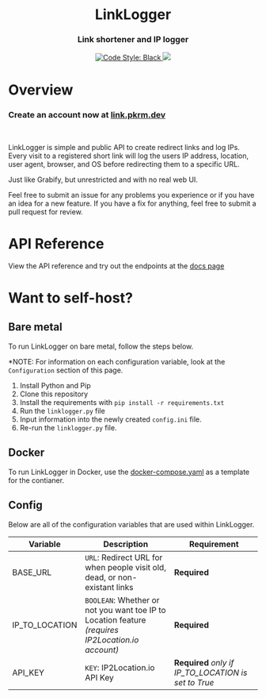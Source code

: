 <h1 align="center">
    LinkLogger
</h1>

<h3 align="center">
    Link shortener and IP logger
</h3>

<p align="center">
    <a href="https://github.com/psf/black">
        <img src="https://img.shields.io/badge/code%20style-black-000000.svg" alt="Code Style: Black">
    </a>
    <a href="https://makeapullrequest.com">
        <img src="https://img.shields.io/badge/PRs-welcome-brightgreen.svg">
    </a>
</p>

# Overview
### Create an account now at [link.pkrm.dev](https://link.pkrm.dev/signup)

<br>

LinkLogger is simple and public API to create redirect links and log IPs. Every visit to a registered short link will log the users IP address, location, user agent, browser, and OS before redirecting them to a specific URL.

Just like Grabify, but unrestricted and with no real web UI.

Feel free to submit an issue for any problems you experience or if you have an idea for a new feature. If you have a fix for anything, feel free to submit a pull request for review.

# API Reference
View the API reference and try out the endpoints at the [docs page](https://link.pkrm.dev/api/docs)

# Want to self-host?

## Bare metal
To run LinkLogger on bare metal, follow the steps below.

*NOTE: For information on each configuration variable, look at the `Configuration` section of this page.

1. Install Python and Pip
2. Clone this repository
3. Install the requirements with `pip install -r requirements.txt`
4. Run the `linklogger.py` file
5. Input information into the newly created `config.ini` file.
6. Re-run the `linklogger.py` file.

## Docker
To run LinkLogger in Docker, use the [docker-compose.yaml](/docker-compose.yaml) as a template for the contianer.

## Config
Below are all of the configuration variables that are used within LinkLogger.

Variable | Description | Requirement
---|---|---
BASE_URL | `URL`: Redirect URL for when people visit old, dead, or non-existant links | **Required**
IP_TO_LOCATION | `BOOLEAN`:  Whether or not you want toe IP to Location feature <br> *(requires IP2Location.io account)* | **Required**
API_KEY | `KEY`: IP2Location.io API Key | **Required** *only if IP_TO_LOCATION is set to True*